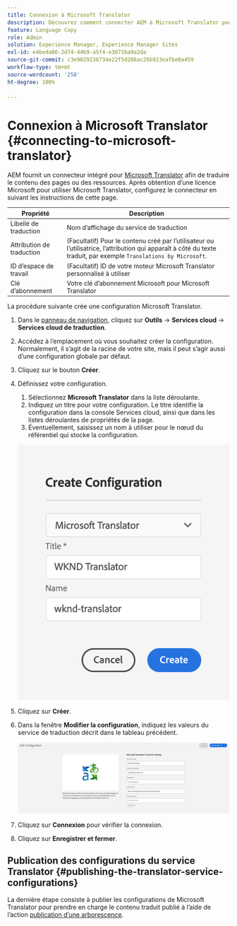 ```yaml
---
title: Connexion à Microsoft Translator
description: Découvrez comment connecter AEM à Microsoft Translator pour automatiser votre processus de traduction.
feature: Language Copy
role: Admin
solution: Experience Manager, Experience Manager Sites
exl-id: e4beda86-2d74-44b9-a5f4-e3671ba9a2da
source-git-commit: c3e9029236734e22f5d266ac26b923eafbe0a459
workflow-type: tm+mt
source-wordcount: '258'
ht-degree: 100%

---
```


# Connexion à Microsoft Translator {#connecting-to-microsoft-translator}

AEM fournit un connecteur intégré pour [Microsoft Translator](https://www.microsoft.com/fr-fr/translator/business/) afin de traduire le contenu des pages ou des ressources. Après obtention d’une licence Microsoft pour utiliser Microsoft Translator, configurez le connecteur en suivant les instructions de cette page.

| Propriété | Description |
|---|---|
| Libellé de traduction | Nom d’affichage du service de traduction |
| Attribution de traduction | (Facultatif) Pour le contenu créé par l’utilisateur ou l’utilisatrice, l’attribution qui apparaît à côté du texte traduit, par exemple `Translations by Microsoft`. |
| ID d’espace de travail | (Facultatif) ID de votre moteur Microsoft Translator personnalisé à utiliser |
| Clé d’abonnement | Votre clé d’abonnement Microsoft pour Microsoft Translator |

La procédure suivante crée une configuration Microsoft Translator.

1. Dans le [panneau de navigation](/help/sites-authoring/basic-handling.md#first-steps), cliquez sur **Outils** -> **Services cloud** -> **Services cloud de traduction**.
1. Accédez à l’emplacement où vous souhaitez créer la configuration. Normalement, il s’agit de la racine de votre site, mais il peut s’agir aussi d’une configuration globale par défaut.
1. Cliquez sur le bouton **Créer**.
1. Définissez votre configuration.
   1. Sélectionnez **Microsoft Translator** dans la liste déroulante.
   1. Indiquez un titre pour votre configuration. Le titre identifie la configuration dans la console Services cloud, ainsi que dans les listes déroulantes de propriétés de la page.
   1. Éventuellement, saisissez un nom à utiliser pour le nœud du référentiel qui stocke la configuration.

   ![Créer une configuration de traduction](assets/create-translation-config.png)

1. Cliquez sur **Créer**.
1. Dans la fenêtre **Modifier la configuration**, indiquez les valeurs du service de traduction décrit dans le tableau précédent.

   ![Modifier la configuration de traduction](assets/msft-config-ui.png)

1. Cliquez sur **Connexion** pour vérifier la connexion.
1. Cliquez sur **Enregistrer et fermer**.

## Publication des configurations du service Translator {#publishing-the-translator-service-configurations}

La dernière étape consiste à publier les configurations de Microsoft Translator pour prendre en charge le contenu traduit publié à l’aide de l’action [publication d’une arborescence](/help/sites-authoring/publishing-pages.md#publishing-and-unpublishing-a-tree).
